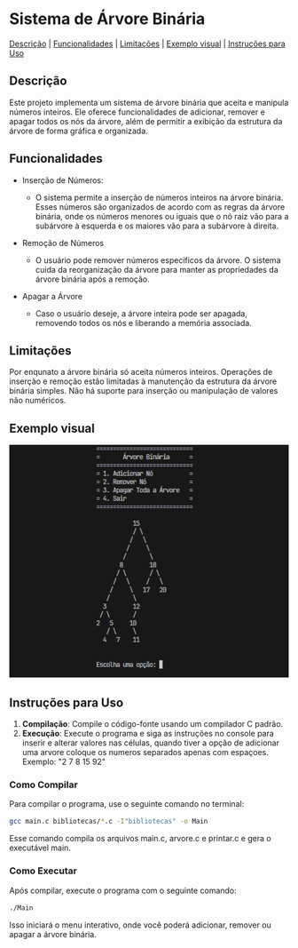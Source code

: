 # Sistema de Árvore Binária
[Descrição](#descrição) | [Funcionalidades](#funcionalidades) | [Limitações](#limitações) | [Exemplo visual](#exemplo-visual) | [Instruções para Uso](#instruções-para-uso)

## Descrição
Este projeto implementa um sistema de árvore binária que aceita e manipula números inteiros. Ele oferece funcionalidades de adicionar, remover e apagar todos os nós da árvore, além de permitir a exibição da estrutura da árvore de forma gráfica e organizada.

## Funcionalidades
- Inserção de Números:
  - O sistema permite a inserção de números inteiros na árvore binária. Esses números são organizados de acordo com as regras da árvore binária, onde os números menores ou iguais que o nó raiz vão para a subárvore à esquerda e os maiores vão para a subárvore à direita.

- Remoção de Números
  - O usuário pode remover números específicos da árvore. O sistema cuida da reorganização da árvore para manter as propriedades da árvore binária após a remoção.

- Apagar a Árvore
  - Caso o usuário deseje, a árvore inteira pode ser apagada, removendo todos os nós e liberando a memória associada.

## Limitações
Por enqunato a árvore binária só aceita números inteiros.
Operações de inserção e remoção estão limitadas à manutenção da estrutura da árvore binária simples.
Não há suporte para inserção ou manipulação de valores não numéricos.

## Exemplo visual
<img src="imagem/exemplo.png" alt="Texto Alternativo" width="600"/>

## Instruções para Uso
1. **Compilação**: Compile o código-fonte usando um compilador C padrão.
2. **Execução**: Execute o programa e siga as instruções no console para inserir e alterar valores nas células, quando tiver a opção de adicionar uma arvore coloque os numeros separados apenas com espaçoes. Exemplo: "2 7 8 15 92"

### Como Compilar
Para compilar o programa, use o seguinte comando no terminal:
```bash
gcc main.c bibliotecas/*.c -I"bibliotecas" -o Main
```
Esse comando compila os arquivos main.c, arvore.c e printar.c e gera o executável main.

### Como Executar
Após compilar, execute o programa com o seguinte comando:

```bash
./Main
```
Isso iniciará o menu interativo, onde você poderá adicionar, remover ou apagar a árvore binária.
